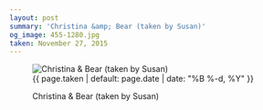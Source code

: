 ```yaml
---
layout: post
summary: 'Christina &amp; Bear (taken by Susan)'
og_image: 455-1280.jpg
taken: November 27, 2015
---
```


<figure class="post" data-src="{{ site.assets_url }}/{{ page.og_image }}">
<img alt="Christina &amp; Bear (taken by Susan)" sizes="(min-width: 700px) 50vw, calc(100vw - 2rem)" src="{{ site.assets_url }}/455-640.jpg" srcset="{{ site.assets_url }}/455-1280.jpg 1280w, {{ site.assets_url }}/455-960.jpg 960w, {{ site.assets_url }}/455-640.jpg 640w, {{ site.assets_url }}/455-320.jpg 320w"/>
<figcaption>
<time>{{ page.taken | default: page.date | date: "%B %-d, %Y" }}</time>
<p>Christina &amp; Bear (taken by Susan)</p>
</figcaption>
</figure>
